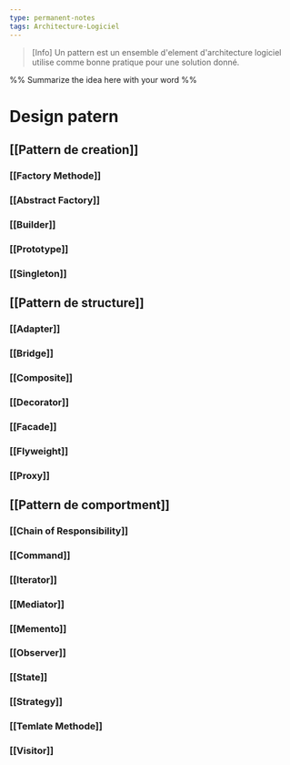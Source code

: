 ```yaml
---
type: permanent-notes
tags: Architecture-Logiciel
---
```


> [Info]
Un pattern est un ensemble d'element d'architecture logiciel utilise comme bonne pratique pour une solution donné.


%%
Summarize the idea here with your word
%%
# Design patern 

## [[Pattern de creation]] 

### [[Factory Methode]]
### [[Abstract Factory]]
### [[Builder]]
### [[Prototype]]
### [[Singleton]]

## [[Pattern de structure]]

### [[Adapter]]
### [[Bridge]]
### [[Composite]]
### [[Decorator]]
### [[Facade]]
### [[Flyweight]]
### [[Proxy]]

## [[Pattern de comportment]]
### [[Chain of Responsibility]]
### [[Command]]
### [[Iterator]]
### [[Mediator]]
### [[Memento]]
### [[Observer]]
### [[State]]
### [[Strategy]]
### [[Temlate Methode]]
### [[Visitor]]




